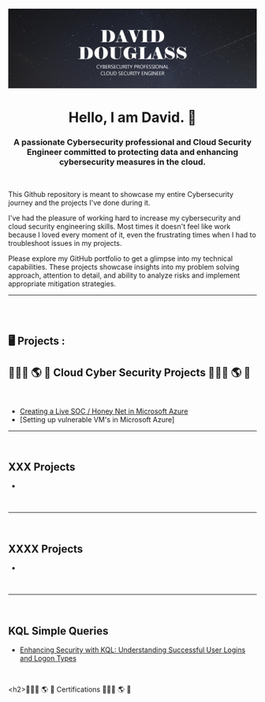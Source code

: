 ![Banner](images/banner2.png)

<h1 align="center">Hello, I am David. 👋</h1>
<h3 align="center">A passionate Cybersecurity professional and Cloud Security Engineer committed to protecting data and enhancing cybersecurity measures in the cloud.</h3>
 <br />

 This Github repository is meant to showcase my entire Cybersecurity journey and the projects I've done during it.

I've had the pleasure of working hard to increase my cybersecurity and cloud security engineering skills.  Most times it doesn't feel like work because I loved every moment of it, even the frustrating times when I had to troubleshoot issues in my projects.

Please explore my GitHub portfolio to get a glimpse into my technical capabilities. These projects showcase insights into my problem solving approach, attention to detail, and ability to analyze risks and implement appropriate mitigation strategies.



---



 <br />
 <br />


<h2>  🖥️ Projects  :</h2>



<div>





<h2>👨🏻‍💻 🌎 🔐 Cloud Cyber Security Projects 👨🏻‍💻 🌎 🔐</h2>
 <br />
  
  - [Creating a Live SOC / Honey Net in Microsoft Azure](https://github.com/DavidDouglass1/Azure-Honeynet-SOC)
  - [Setting up vulnerable VM's in Microsoft Azure]
    
 ---
  
 <br />

  ## XXX Projects
  - 
 <br />
  
  
 ---
  
 <br />

 ## XXXX Projects
  -

 <br />
 
  
  
  
  

 ---
  
 <br />

  ## KQL Simple Queries
   - [Enhancing Security with KQL: Understanding Successful User Logins and Logon Types](https://github.com/AmiliaSalva/KQL-Queries)
 <br />

\<h2>👨🏻‍💻 🌎 🔐 Certifications 👨🏻‍💻 🌎 🔐</h2>





